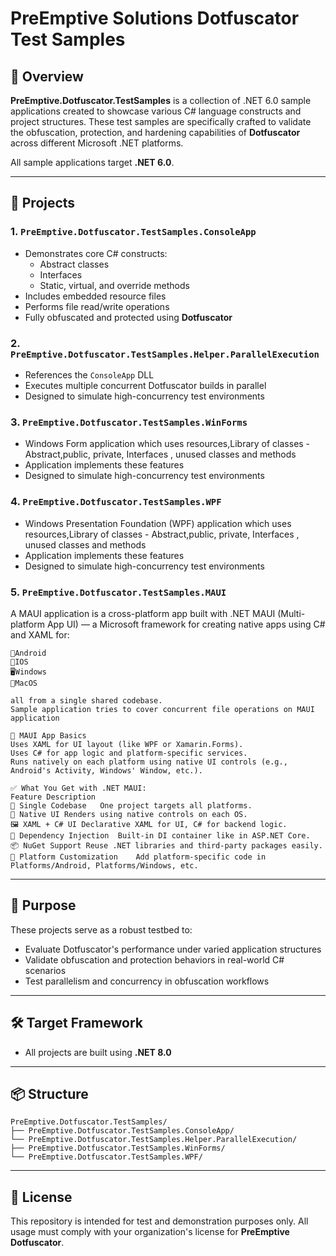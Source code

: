 
# PreEmptive Solutions Dotfuscator Test Samples

## 🚀 Overview

**PreEmptive.Dotfuscator.TestSamples** is a collection of .NET 6.0 sample applications created to showcase various C# language constructs and project structures. These test samples are specifically crafted to validate the obfuscation, protection, and hardening capabilities of **Dotfuscator** across different Microsoft .NET platforms.

All sample applications target **.NET 6.0**.

---

## 📁 Projects

### 1. `PreEmptive.Dotfuscator.TestSamples.ConsoleApp`

- Demonstrates core C# constructs:
  - Abstract classes
  - Interfaces
  - Static, virtual, and override methods
- Includes embedded resource files
- Performs file read/write operations
- Fully obfuscated and protected using **Dotfuscator**

### 2. `PreEmptive.Dotfuscator.TestSamples.Helper.ParallelExecution`

- References the `ConsoleApp` DLL
- Executes multiple concurrent Dotfuscator builds in parallel
- Designed to simulate high-concurrency test environments

### 3. `PreEmptive.Dotfuscator.TestSamples.WinForms`

- Windows Form application which uses resources,Library of classes - Abstract,public, private, Interfaces , unused classes and methods
- Application implements these features
- Designed to simulate high-concurrency test environments

### 4. `PreEmptive.Dotfuscator.TestSamples.WPF`

- Windows Presentation Foundation (WPF)  application which uses resources,Library of classes - Abstract,public, private, Interfaces , unused classes and methods
- Application implements these features
- Designed to simulate high-concurrency test environments

### 5. `PreEmptive.Dotfuscator.TestSamples.MAUI`

A MAUI application is a cross-platform app built with .NET MAUI (Multi-platform App UI) — a Microsoft framework for creating native apps using C# and XAML for:

	📲Android
	🍎IOS  
	🖥Windows
	🧭MacOS 

	all from a single shared codebase.
	Sample application tries to cover concurrent file operations on MAUI application

	🧱 MAUI App Basics
	Uses XAML for UI layout (like WPF or Xamarin.Forms).
	Uses C# for app logic and platform-specific services.
	Runs natively on each platform using native UI controls (e.g., Android's Activity, Windows' Window, etc.).

	✅ What You Get with .NET MAUI:
	Feature	Description
	🔄 Single Codebase	One project targets all platforms.
	🎨 Native UI	Renders using native controls on each OS.
	🖼️ XAML + C# UI	Declarative XAML for UI, C# for backend logic.
	🔌 Dependency Injection	Built-in DI container like in ASP.NET Core.
	📦 NuGet Support	Reuse .NET libraries and third-party packages easily.
	🧩 Platform Customization	Add platform-specific code in Platforms/Android, Platforms/Windows, etc.

---

## 🔧 Purpose

These projects serve as a robust testbed to:

- Evaluate Dotfuscator's performance under varied application structures
- Validate obfuscation and protection behaviors in real-world C# scenarios
- Test parallelism and concurrency in obfuscation workflows

---

## 🛠 Target Framework

- All projects are built using **.NET 8.0**

---

## 📦 Structure

```
PreEmptive.Dotfuscator.TestSamples/
├── PreEmptive.Dotfuscator.TestSamples.ConsoleApp/
└── PreEmptive.Dotfuscator.TestSamples.Helper.ParallelExecution/
├── PreEmptive.Dotfuscator.TestSamples.WinForms/
└── PreEmptive.Dotfuscator.TestSamples.WPF/
```

---

## 📜 License

This repository is intended for test and demonstration purposes only. All usage must comply with your organization's license for **PreEmptive Dotfuscator**.
